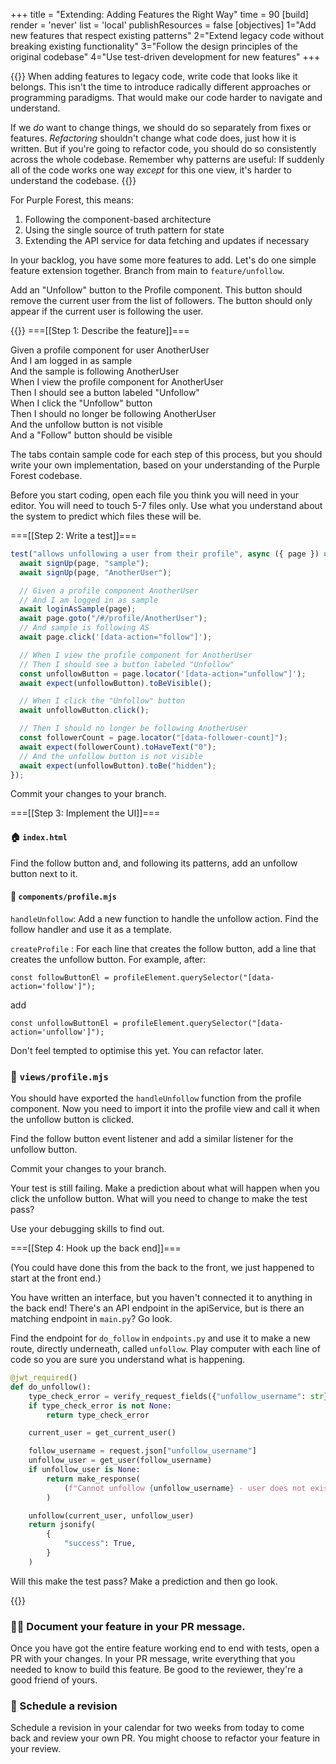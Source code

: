 +++
title = "Extending: Adding Features the Right Way"
time = 90
[build]
  render = 'never'
  list = 'local'
  publishResources = false
[objectives]
    1="Add new features that respect existing patterns"
    2="Extend legacy code without breaking existing functionality"
    3="Follow the design principles of the original codebase"
    4="Use test-driven development for new features"
+++

{{<note type="tip" title="When in Rome">}}
When adding features to legacy code, write code that looks like it belongs. This isn't the time to introduce radically different approaches or programming paradigms. That would make our code harder to navigate and understand.

If we _do_ want to change things, we should do so separately from fixes or features. _Refactoring_ shouldn't change what code does, just how it is written. But if you're going to refactor code, you should do so consistently across the whole codebase. Remember why patterns are useful: If suddenly all of the code works one way _except_ for this one view, it's harder to understand the codebase.
{{</note>}}

For Purple Forest, this means:

1. Following the component-based architecture
2. Using the single source of truth pattern for state
3. Extending the API service for data fetching and updates if necessary

In your backlog, you have some more features to add. Let's do one simple feature extension together. Branch from main to `feature/unfollow`.

Add an "Unfollow" button to the Profile component. This button should remove the current user from the list of followers. The button should only appear if the current user is following the user.

{{<tabs name="Feature Extension">}}
===[[Step 1: Describe the feature]]===

Given a profile component for user AnotherUser  
And I am logged in as sample  
And the sample is following AnotherUser  
When I view the profile component for AnotherUser  
Then I should see a button labeled "Unfollow"  
When I click the "Unfollow" button  
Then I should no longer be following AnotherUser  
And the unfollow button is not visible  
And a "Follow" button should be visible

The tabs contain sample code for each step of this process, but you should write your own implementation, based on your understanding of the Purple Forest codebase.

Before you start coding, open each file you think you will need in your editor. You will need to touch 5-7 files only. Use what you understand about the system to predict which files these will be.

===[[Step 2: Write a test]]===

```javascript
test("allows unfollowing a user from their profile", async ({ page }) => {
  await signUp(page, "sample");
  await signUp(page, "AnotherUser");

  // Given a profile component AnotherUser
  // And I am logged in as sample
  await loginAsSample(page);
  await page.goto("/#/profile/AnotherUser");
  // And sample is following AS
  await page.click('[data-action="follow"]');

  // When I view the profile component for AnotherUser
  // Then I should see a button labeled "Unfollow"
  const unfollowButton = page.locator('[data-action="unfollow"]');
  await expect(unfollowButton).toBeVisible();

  // When I click the "Unfollow" button
  await unfollowButton.click();

  // Then I should no longer be following AnotherUser
  const followerCount = page.locator("[data-follower-count]");
  await expect(followerCount).toHaveText("0");
  // And the unfollow button is not visible
  await expect(unfollowButton).toBe("hidden");
});
```

Commit your changes to your branch.

===[[Step 3: Implement the UI]]===

#### 🏠 `index.html`

Find the follow button and, and following its patterns, add an unfollow button next to it.

#### 🪪 `components/profile.mjs`

`handleUnfollow`: Add a new function to handle the unfollow action. Find the follow handler and use it as a template.

`createProfile` : For each line that creates the follow button, add a line that creates the unfollow button. For example, after:

`const followButtonEl = profileElement.querySelector("[data-action='follow']");`

add

`const unfollowButtonEl = profileElement.querySelector("[data-action='unfollow']");`

Don't feel tempted to optimise this yet. You can refactor later.

### 🍱 `views/profile.mjs`

You should have exported the `handleUnfollow` function from the profile component. Now you need to import it into the profile view and call it when the unfollow button is clicked.

Find the follow button event listener and add a similar listener for the unfollow button.

Commit your changes to your branch.

Your test is still failing. Make a prediction about what will happen when you click the unfollow button. What will you need to change to make the test pass?

Use your debugging skills to find out.

===[[Step 4: Hook up the back end]]===

(You could have done this from the back to the front, we just happened to start at the front end.)

You have written an interface, but you haven't connected it to anything in the back end! There's an API endpoint in the apiService, but is there an matching endpoint in `main.py`? Go look.

Find the endpoint for `do_follow` in `endpoints.py` and use it to make a new route, directly underneath, called `unfollow`. Play computer with each line of code so you are sure you understand what is happening.

```python
@jwt_required()
def do_unfollow():
    type_check_error = verify_request_fields({"unfollow_username": str})
    if type_check_error is not None:
        return type_check_error

    current_user = get_current_user()

    follow_username = request.json["unfollow_username"]
    unfollow_user = get_user(follow_username)
    if unfollow_user is None:
        return make_response(
            (f"Cannot unfollow {unfollow_username} - user does not exist", 404)
        )

    unfollow(current_user, unfollow_user)
    return jsonify(
        {
            "success": True,
        }
    )
```

Will this make the test pass? Make a prediction and then go look.

{{</tabs>}}

### ✍🏾 Document your feature in your PR message.

Once you have got the entire feature working end to end with tests, open a PR with your changes. In your PR message, write everything that you needed to know to build this feature. Be good to the reviewer, they're a good friend of yours.

### 📅 Schedule a revision

Schedule a revision in your calendar for two weeks from today to come back and review your own PR. You might choose to refactor your feature in your review.
